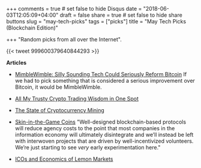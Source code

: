 +++
comments = true	# set false to hide Disqus
date = "2018-06-03T12:05:09+04:00"
draft = false
share = true	# set false to hide share buttons
slug = "may-tech-picks"
tags = ["picks"]
title = "May Tech Picks (Blockchain Edition)"

+++
"Random picks from all over the Internet".

<!--more-->

{{< tweet 999600379640844293 >}}

**Articles**

* [MimbleWimble: Silly Sounding Tech Could Seriously Reform Bitcoin](https://www.coindesk.com/mimblewimble-silly-sounding-tech-seriously-reform-bitcoin/)
  If we had to pick something that is considered a serious improvement over
  Bitcoin, it would be MimbleWimble.

* [All My Trusty Crypto Trading Wisdom in One Spot](https://hackernoon.com/all-my-trusty-crypto-trading-wisdom-in-one-spot-d52f3413bca7)

* [The State of Cryptocurrency Mining](https://blog.sia.tech/the-state-of-cryptocurrency-mining-538004a37f9b)

* [Skin-in-the-Game Coins](https://medium.com/@twobitidiot/skin-in-the-game-coins-da0afdfdc650)
  "Well-designed blockchain-based protocols will reduce agency costs to the
  point that most companies in the information economy will ultimately
  disintegrate and we’ll instead be left with interwoven projects that are
  driven by well-incentivized volunteers. We’re just starting to see *very*
  early experimentation here."

* [ICOs and Economics of Lemon Markets](https://medium.com/@avtarsehra/icos-and-economics-of-lemon-markets-96638e86b3b2)
